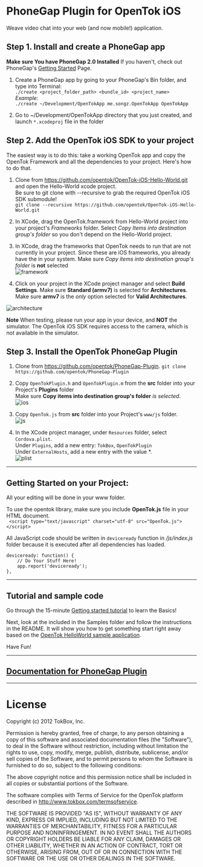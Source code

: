 PhoneGap Plugin for OpenTok iOS
===

Weave video chat into your web (and now mobile!) application.

## Step 1. Install and create a PhoneGap app
**Make sure You have PhoneGap 2.0 Installed** If you haven't, check out PhoneGap's [Getting Started](http://docs.phonegap.com/en/2.0.0/guide_getting-started_ios_index.md.html#Getting%20Started%20with%20iOS) Page.

1. Create a PhoneGap app by going to your PhoneGap's Bin folder, and type into Terminal:  
`./create <project_folder_path> <bundle_id> <project_name>`  
*Example:*  
`./create ~/Development/OpenTokApp me.songz.OpenTokApp OpenTokApp`

2. Go to ~/Development/OpenTokApp directory that you just created, and launch `*.xcodeproj` file in the folder  


## Step 2. Add the OpenTok iOS SDK to your project
The easiest way is to do this: take a working OpenTok app and copy the OpenTok Framework and all the dependencies to your project.  Here's how to do that.

1. Clone from <https://github.com/opentok/OpenTok-iOS-Hello-World.git> and open the Hello-World xcode project.  
Be sure to git clone with --recursive to grab the required OpenTok iOS SDK submodule!  
`git clone --recursive https://github.com/opentok/OpenTok-iOS-Hello-World.git`

2. In XCode, drag the OpenTok.framework from Hello-World project into your project's *Frameworks* folder.
Select *Copy Items into destination group's folder* so you don't depend on the Hello-World project.

3. In XCode, drag the frameworks that OpenTok needs to run that are not currently in your project.
Since these are iOS frameworks, you already have the in your system. Make sure *Copy items into destination group's folder* is **not** selected  
![framework](http://farm9.staticflickr.com/8292/7652859756_e381a15f8d_c.jpg)

4. Click on your project in the XCode project manager and select **Build Settings**. 
Make sure **Standard (armv7)** is selected for **Architectures**.  
Make sure **armv7** is the *only* option selected for **Valid Architectures**.  

![architecture](http://songz.github.com/phonegap-plugin-opentok/images/arch.png)  

**Note** When testing, please run your app in your device, and **NOT** the simulator. The OpenTok iOS SDK requires access to the camera, which
is not available in the simulator. 

## Step 3. Install the OpenTok PhoneGap Plugin
1. Clone from <https://github.com/opentok/PhoneGap-Plugin>.
`git clone https://github.com/opentok/PhoneGap-Plugin`

2. Copy `OpenTokPlugin.h` and `OpenTokPlugin.m` from the **src** folder into your Project's **Plugins** folder  
Make sure **Copy items into destination group's folder** *is selected*.  
![ios](http://farm9.staticflickr.com/8024/7653034446_b580c9f2cb_c.jpg)  

3. Copy `OpenTok.js` from **src** folder into your Project's `www/js` folder.  
![js](http://farm8.staticflickr.com/7270/7653034354_b5996da824_c.jpg)

4. In the XCode project manager, under `Resources` folder, select `Cordova.plist`.  
Under `Plugins`, add a new entry: `TokBox`, `OpenTokPlugin`  
Under `ExternalHosts`, add a new entry with the value *.  
![plist](http://farm9.staticflickr.com/8423/7653034248_aa0d14781e_c.jpg) 


---

## Getting Started on your Project:
All your editing will be done in your www folder.

To use the opentok library, make sure you include **OpenTok.js** file in your HTML document.  
` <script type="text/javascript" charset="utf-8" src="OpenTok.js"></script>`

All JavaScript code should be written in `deviceready` function in */js/index.js* folder because it is executed after all dependencies has loaded.

    deviceready: function() {
        // Do Your Stuff Here!
        app.report('deviceready');
    },

---

## Tutorial and sample code
Go through the 15-minute [Getting started tutorial](http://www.tokbox.com/opentok/api/documentation/gettingstarted) to learn the Basics!  

Next, look at the included in the Samples folder and follow the instructions in the README. It will show you how to get something start right away based on the [OpenTok HelloWorld sample application](http://www.tokbox.com/opentok/api/tools/js/tutorials/helloworld.html).  

Have Fun!

----

## [Documentation for PhoneGap Plugin](/opentok/PhoneGap-Plugin/blob/master/docs/README.md)

----

License
===

Copyright (c) 2012 TokBox, Inc.

Permission is hereby granted, free of charge, to any person obtaining a copy of this software and associated documentation files (the "Software"), to deal in the Software without restriction, including without limitation the rights to use, copy, modify, merge, publish, distribute, sublicense, and/or sell copies of the Software, and to permit persons to whom the Software is furnished to do so, subject to the following conditions:


The above copyright notice and this permission notice shall be included in all copies or substantial portions of the Software.

The software complies with Terms of Service for the OpenTok platform described in <http://www.tokbox.com/termsofservice>.

THE SOFTWARE IS PROVIDED "AS IS", WITHOUT WARRANTY OF ANY KIND, EXPRESS OR IMPLIED, INCLUDING BUT NOT LIMITED TO THE WARRANTIES OF MERCHANTABILITY, FITNESS FOR A PARTICULAR PURPOSE AND NONINFRINGEMENT. IN NO EVENT SHALL THE AUTHORS OR COPYRIGHT HOLDERS BE LIABLE FOR ANY CLAIM, DAMAGES OR OTHER LIABILITY, WHETHER IN AN ACTION OF CONTRACT, TORT OR OTHERWISE, ARISING FROM, OUT OF OR IN CONNECTION WITH THE SOFTWARE OR THE USE OR OTHER DEALINGS IN THE SOFTWARE.
